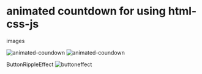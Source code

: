 # animated countdown for using html-css-js

images

![animated-coundown](https://user-images.githubusercontent.com/132121905/235414987-489ddf71-21f9-493b-b669-c49ba81fe259.png)
![animated-coundown](https://user-images.githubusercontent.com/132121905/235415225-014b3cac-291b-421b-afe7-e2a1d49513f7.png)

ButtonRippleEffect
![buttoneffect](https://user-images.githubusercontent.com/132121905/235416807-b471054d-b585-45a3-bf1f-4047dd30c8f8.png)


